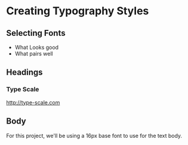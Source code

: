 # Creating Typography Styles

## Selecting Fonts
- What Looks good
- What pairs well

## Headings

### Type Scale
http://type-scale.com

## Body
For this project, we'll be using a 16px base font to use for the text body.


